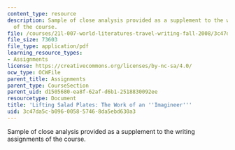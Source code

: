 ```yaml
---
content_type: resource
description: Sample of close analysis provided as a supplement to the writing assignments
  of the course.
file: /courses/21l-007-world-literatures-travel-writing-fall-2008/3c47da5cb096005857468da5ebd630a3_close_analys_sam.pdf
file_size: 73603
file_type: application/pdf
learning_resource_types:
- Assignments
license: https://creativecommons.org/licenses/by-nc-sa/4.0/
ocw_type: OCWFile
parent_title: Assignments
parent_type: CourseSection
parent_uid: d1505680-ea8f-62af-d6b1-2518830092ee
resourcetype: Document
title: 'Lifting Salad Plates: The Work of an ''Imagineer'''
uid: 3c47da5c-b096-0058-5746-8da5ebd630a3
---
```

Sample of close analysis provided as a supplement to the writing assignments of the course.